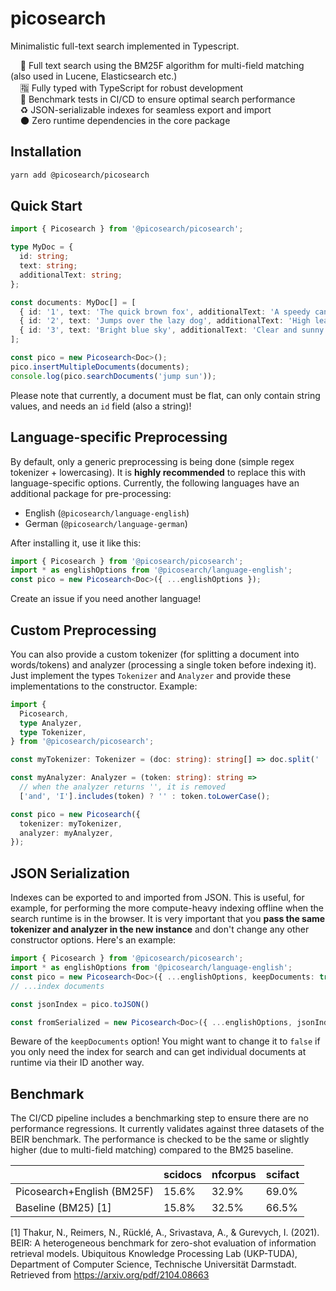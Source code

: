 # picosearch

Minimalistic full-text search implemented in Typescript.

&nbsp;&nbsp;&nbsp;&nbsp;🔎 Full text search using the BM25F algorithm for multi-field matching (also used in Lucene, Elasticsearch etc.) <br />
&nbsp;&nbsp;&nbsp;&nbsp;🈯 Fully typed with TypeScript for robust development <br />
&nbsp;&nbsp;&nbsp;&nbsp;🧐 Benchmark tests in CI/CD to ensure optimal search performance <br />
&nbsp;&nbsp;&nbsp;&nbsp;♻️ JSON-serializable indexes for seamless export and import <br />
&nbsp;&nbsp;&nbsp;&nbsp;🌑 Zero runtime dependencies in the core package <br />

## Installation

```bash
yarn add @picosearch/picosearch
```

## Quick Start

```typescript
import { Picosearch } from '@picosearch/picosearch';

type MyDoc = {
  id: string;
  text: string;
  additionalText: string;
};

const documents: MyDoc[] = [
  { id: '1', text: 'The quick brown fox', additionalText: 'A speedy canine' },
  { id: '2', text: 'Jumps over the lazy dog', additionalText: 'High leap' },
  { id: '3', text: 'Bright blue sky', additionalText: 'Clear and sunny day' },
];

const pico = new Picosearch<Doc>();
pico.insertMultipleDocuments(documents);
console.log(pico.searchDocuments('jump sun'));
```

Please note that currently, a document must be flat, can only contain string values, and needs an `id` field (also a string)!

## Language-specific Preprocessing

By default, only a generic preprocessing is being done (simple regex tokenizer + lowercasing). It is **highly recommended** to replace this with language-specific options. Currently, the following languages have an additional package for pre-processing:

- English (`@picosearch/language-english`)
- German (`@picosearch/language-german`)

After installing it, use it like this:

```typescript
import { Picosearch } from '@picosearch/picosearch';
import * as englishOptions from '@picosearch/language-english';
const pico = new Picosearch<Doc>({ ...englishOptions });
```

Create an issue if you need another language!

## Custom Preprocessing

You can also provide a custom tokenizer (for splitting a document into words/tokens) and analyzer (processing a single token before indexing it). Just implement the types `Tokenizer` and `Analyzer` and provide these implementations to the constructor. Example:

```typescript
import {
  Picosearch,
  type Analyzer,
  type Tokenizer,
} from '@picosearch/picosearch';

const myTokenizer: Tokenizer = (doc: string): string[] => doc.split(' ');

const myAnalyzer: Analyzer = (token: string): string =>
  // when the analyzer returns '', it is removed
  ['and', 'I'].includes(token) ? '' : token.toLowerCase();

const pico = new Picosearch({
  tokenizer: myTokenizer,
  analyzer: myAnalyzer,
});
```

## JSON Serialization

Indexes can be exported to and imported from JSON. This is useful, for example, for performing the more compute-heavy indexing offline when the search runtime is in the browser. It is very important that you **pass the same tokenizer and analyzer in the new instance** and don't change any other constructor options. Here's an example:

```typescript
import { Picosearch } from '@picosearch/picosearch';
import * as englishOptions from '@picosearch/language-english';
const pico = new Picosearch<Doc>({ ...englishOptions, keepDocuments: true });
// ...index documents

const jsonIndex = pico.toJSON() 

const fromSerialized = new Picosearch<Doc>({ ...englishOptions, jsonIndex });
```

Beware of the `keepDocuments` option! You might want to change it to `false` if you only need the index for search and can get individual documents at runtime via their ID another way.

## Benchmark

The CI/CD pipeline includes a benchmarking step to ensure there are no performance regressions. It currently validates against three datasets of the BEIR benchmark. The performance is checked to be the same or slightly higher (due to multi-field matching) compared to the BM25 baseline.

|                                     | scidocs | nfcorpus | scifact |
|-------------------------------------|---------|----------|---------|
| Picosearch+English (BM25F)          | 15.6%   | 32.9%    | 69.0%   |
| Baseline (BM25) [1]                 | 15.8%   | 32.5%    | 66.5%   |

[1] Thakur, N., Reimers, N., Rücklé, A., Srivastava, A., & Gurevych, I. (2021). BEIR: A heterogeneous benchmark for zero-shot evaluation of information retrieval models. Ubiquitous Knowledge Processing Lab (UKP-TUDA), Department of Computer Science, Technische Universität Darmstadt. Retrieved from https://arxiv.org/pdf/2104.08663
